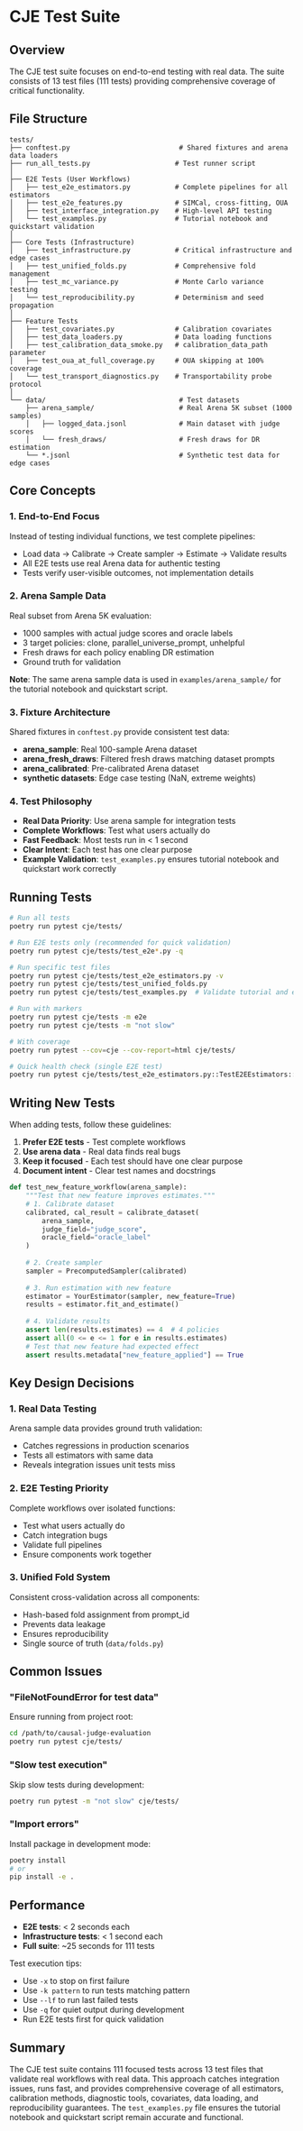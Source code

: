 # CJE Test Suite

## Overview

The CJE test suite focuses on end-to-end testing with real data. The suite consists of 13 test files (111 tests) providing comprehensive coverage of critical functionality.

## File Structure

```
tests/
├── conftest.py                           # Shared fixtures and arena data loaders
├── run_all_tests.py                     # Test runner script
│
├── E2E Tests (User Workflows)
│   ├── test_e2e_estimators.py           # Complete pipelines for all estimators
│   ├── test_e2e_features.py             # SIMCal, cross-fitting, OUA
│   ├── test_interface_integration.py    # High-level API testing
│   └── test_examples.py                 # Tutorial notebook and quickstart validation
│
├── Core Tests (Infrastructure)
│   ├── test_infrastructure.py           # Critical infrastructure and edge cases
│   ├── test_unified_folds.py            # Comprehensive fold management
│   ├── test_mc_variance.py              # Monte Carlo variance testing
│   └── test_reproducibility.py          # Determinism and seed propagation
│
├── Feature Tests
│   ├── test_covariates.py               # Calibration covariates
│   ├── test_data_loaders.py             # Data loading functions
│   ├── test_calibration_data_smoke.py   # calibration_data_path parameter
│   ├── test_oua_at_full_coverage.py     # OUA skipping at 100% coverage
│   └── test_transport_diagnostics.py    # Transportability probe protocol
│
└── data/                                 # Test datasets
    ├── arena_sample/                     # Real Arena 5K subset (1000 samples)
    │   ├── logged_data.jsonl             # Main dataset with judge scores
    │   └── fresh_draws/                  # Fresh draws for DR estimation
    └── *.jsonl                           # Synthetic test data for edge cases
```

## Core Concepts

### 1. End-to-End Focus
Instead of testing individual functions, we test complete pipelines:
- Load data → Calibrate → Create sampler → Estimate → Validate results
- All E2E tests use real Arena data for authentic testing
- Tests verify user-visible outcomes, not implementation details

### 2. Arena Sample Data
Real subset from Arena 5K evaluation:
- 1000 samples with actual judge scores and oracle labels
- 3 target policies: clone, parallel_universe_prompt, unhelpful
- Fresh draws for each policy enabling DR estimation
- Ground truth for validation

**Note**: The same arena sample data is used in `examples/arena_sample/` for the tutorial notebook and quickstart script.

### 3. Fixture Architecture
Shared fixtures in `conftest.py` provide consistent test data:
- **arena_sample**: Real 100-sample Arena dataset
- **arena_fresh_draws**: Filtered fresh draws matching dataset prompts
- **arena_calibrated**: Pre-calibrated Arena dataset
- **synthetic datasets**: Edge case testing (NaN, extreme weights)

### 4. Test Philosophy
- **Real Data Priority**: Use arena sample for integration tests
- **Complete Workflows**: Test what users actually do
- **Fast Feedback**: Most tests run in < 1 second
- **Clear Intent**: Each test has one clear purpose
- **Example Validation**: `test_examples.py` ensures tutorial notebook and quickstart work correctly

## Running Tests

```bash
# Run all tests
poetry run pytest cje/tests/

# Run E2E tests only (recommended for quick validation)
poetry run pytest cje/tests/test_e2e*.py -q

# Run specific test files
poetry run pytest cje/tests/test_e2e_estimators.py -v
poetry run pytest cje/tests/test_unified_folds.py
poetry run pytest cje/tests/test_examples.py  # Validate tutorial and examples

# Run with markers
poetry run pytest cje/tests -m e2e
poetry run pytest cje/tests -m "not slow"

# With coverage
poetry run pytest --cov=cje --cov-report=html cje/tests/

# Quick health check (single E2E test)
poetry run pytest cje/tests/test_e2e_estimators.py::TestE2EEstimators::test_calibrated_ips_pipeline -v
```

## Writing New Tests

When adding tests, follow these guidelines:

1. **Prefer E2E tests** - Test complete workflows
2. **Use arena data** - Real data finds real bugs
3. **Keep it focused** - Each test should have one clear purpose
4. **Document intent** - Clear test names and docstrings

```python
def test_new_feature_workflow(arena_sample):
    """Test that new feature improves estimates."""
    # 1. Calibrate dataset
    calibrated, cal_result = calibrate_dataset(
        arena_sample,
        judge_field="judge_score",
        oracle_field="oracle_label"
    )
    
    # 2. Create sampler
    sampler = PrecomputedSampler(calibrated)
    
    # 3. Run estimation with new feature
    estimator = YourEstimator(sampler, new_feature=True)
    results = estimator.fit_and_estimate()
    
    # 4. Validate results
    assert len(results.estimates) == 4  # 4 policies
    assert all(0 <= e <= 1 for e in results.estimates)
    # Test that new feature had expected effect
    assert results.metadata["new_feature_applied"] == True
```

## Key Design Decisions

### 1. **Real Data Testing**
Arena sample data provides ground truth validation:
- Catches regressions in production scenarios
- Tests all estimators with same data
- Reveals integration issues unit tests miss

### 2. **E2E Testing Priority**
Complete workflows over isolated functions:
- Test what users actually do
- Catch integration bugs
- Validate full pipelines
- Ensure components work together

### 3. **Unified Fold System**
Consistent cross-validation across all components:
- Hash-based fold assignment from prompt_id
- Prevents data leakage
- Ensures reproducibility
- Single source of truth (`data/folds.py`)

## Common Issues

### "FileNotFoundError for test data"
Ensure running from project root:
```bash
cd /path/to/causal-judge-evaluation
poetry run pytest cje/tests/
```

### "Slow test execution"
Skip slow tests during development:
```bash
poetry run pytest -m "not slow" cje/tests/
```

### "Import errors"
Install package in development mode:
```bash
poetry install
# or
pip install -e .
```

## Performance

- **E2E tests**: < 2 seconds each
- **Infrastructure tests**: < 1 second each
- **Full suite**: ~25 seconds for 111 tests

Test execution tips:
- Use `-x` to stop on first failure
- Use `-k pattern` to run tests matching pattern
- Use `--lf` to run last failed tests
- Use `-q` for quiet output during development
- Run E2E tests first for quick validation

## Summary

The CJE test suite contains 111 focused tests across 13 test files that validate real workflows with real data. This approach catches integration issues, runs fast, and provides comprehensive coverage of all estimators, calibration methods, diagnostic tools, covariates, data loading, and reproducibility guarantees. The `test_examples.py` file ensures the tutorial notebook and quickstart script remain accurate and functional.
